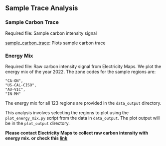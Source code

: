 ## Sample Trace Analysis
### Sample Carbon Trace
Required file: Sample carbon intensity signal 

[sample_carbon_trace](sample_trace/sample_carbon_trace.py): Plots sample carbon trace

### Energy Mix
Required file: Raw carbon intensity signal from Electricity Maps. We plot the energy mix of the year 2022. The zone codes for the sample regions are:

```
"CA-ON", 
"US-CAL-CISO", 
"AU-VIC", 
"IN-MH"
```

The energy mix for all 123 regions are provided in the ```data_output``` directory. 

This analysis involves selecting the regions to plot using the ```plot_energy_mix.py``` script from the data in ```data_output```. The plot output will be in the ```plot_output``` directory.

**Please contact Electricity Maps to collect raw carbon intensity with energy mix.
or check this [link](https://www.electricitymaps.com/research)**
